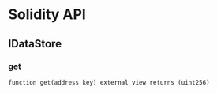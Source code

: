 # Solidity API

## IDataStore

### get

```solidity
function get(address key) external view returns (uint256)
```

